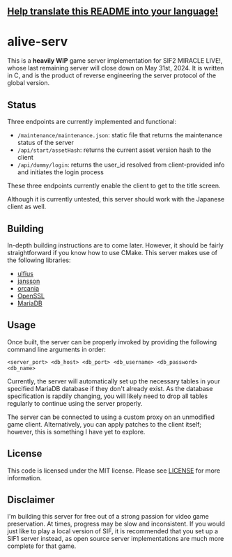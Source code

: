 ## [Help translate this README into your language!](https://github.com/miraclealive/alive-serv/pulls)

# alive-serv 
  
This is a **heavily WIP** game server implementation for SIF2 MIRACLE LIVE!, whose last remaining server will close down on May 31st, 2024. It is written in C, and is the product of reverse engineering the server protocol of the global version.

## Status

Three endpoints are currently implemented and functional:

* `/maintenance/maintenance.json`: static file that returns the maintenance status of the server
* `/api/start/assetHash`: returns the current asset version hash to the client
* `/api/dummy/login`: returns the user_id resolved from client-provided info and initiates the login process

These three endpoints currently enable the client to get to the title screen.

Although it is currently untested, this server should work with the Japanese client as well.

## Building

In-depth building instructions are to come later. However, it should be fairly straightforward if you know how to use CMake. This server makes use of the following libraries:

* [ulfius](https://github.com/babelouest/ulfius)
* [jansson](https://github.com/akheron/jansson)
* [orcania](https://github.com/babelouest/orcania)
* [OpenSSL](https://github.com/openssl/openssl)
* [MariaDB](https://github.com/mariadb-corporation/mariadb-connector-c)

## Usage

Once built, the server can be properly invoked by providing the following command line arguments in order:

`<server_port> <db_host> <db_port> <db_username> <db_password> <db_name>`

Currently, the server will automatically set up the necessary tables in your specified MariaDB database if they don't already exist. As the database specification is rapdily changing, you will likely need to drop all tables regularly to continue using the server properly.

The server can be connected to using a custom proxy on an unmodified game client. Alternatively, you can apply patches to the client itself; however, this is something I have yet to explore.

## License

This code is licensed under the MIT license. Please see [LICENSE](LICENSE) for more information.

## Disclaimer

I'm building this server for free out of a strong passion for video game preservation. At times, progress may be slow and inconsistent. If you would just like to play a local version of SIF, it is recommended that you set up a SIF1 server instead, as open source server implementations are much more complete for that game.
